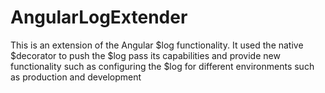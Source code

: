 AngularLogExtender
==================

This is an extension of the Angular $log functionality. It used the native $decorator to push the $log pass its capabilities and provide new functionality such as configuring the $log for different environments such as production and development
